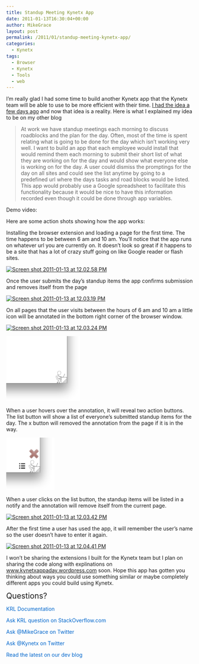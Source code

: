 ```yaml
---
title: Standup Meeting Kynetx App
date: 2011-01-13T16:30:04+00:00
author: MikeGrace
layout: post
permalink: /2011/01/standup-meeting-kynetx-app/
categories:
  - Kynetx
tags:
  - Browser
  - Kynetx
  - Tools
  - web
---
```

I&#8217;m really glad I had some time to build another Kynetx app that the Kynetx team will be able to use to be more efficient with their time. [I had the idea a few days ago](http://mikegrace.tumblr.com/post/2685369401/recent-kynetx-app-ideas-and-thoughts) and now that idea is a reality. Here is what I explained my idea to be on my other blog

> At work we have standup meetings each morning to discuss roadblocks and the plan for the day. Often, most of the time is spent relating what is going to be done for the day which isn’t working very well. I want to build an app that each employee would install that would remind them each morning to submit their short list of what they are working on for the day and would show what everyone else is working on for the day. A user could dismiss the promptings for the day on all sites and could see the list anytime by going to a predefined url where the days tasks and road blocks would be listed. This app would probably use a Google spreadsheet to facilitate this functionality because it would be nice to have this information recorded even though it could be done through app variables.

Demo video:



Here are some action shots showing how the app works:

Installing the browser extension and loading a page for the first time. The time happens to be between 6 am and 10 am. You&#8217;ll notice that the app runs on whatever url you are currently on. It doesn&#8217;t look so great if it happens to be a site that has a lot of crazy stuff going on like Google reader or flash sites.

[<img class="alignnone size-medium wp-image-1596" title="Screen shot 2011-01-13 at 12.02.58 PM" src="/assets/2011/01/Screen-shot-2011-01-13-at-12.02.58-PM-300x280.png" alt="Screen shot 2011-01-13 at 12.02.58 PM" width="300" height="280" srcset="/assets/2011/01/Screen-shot-2011-01-13-at-12.02.58-PM-300x280.png 300w, /assets/2011/01/Screen-shot-2011-01-13-at-12.02.58-PM.png 962w" sizes="(max-width: 300px) 100vw, 300px" />](/assets/2011/01/Screen-shot-2011-01-13-at-12.02.58-PM.png)

Once the user submits the day&#8217;s standup items the app confirms submission and removes itself from the page

[<img class="alignnone size-medium wp-image-1599" title="Screen shot 2011-01-13 at 12.03.19 PM" src="/assets/2011/01/Screen-shot-2011-01-13-at-12.03.19-PM-300x199.png" alt="Screen shot 2011-01-13 at 12.03.19 PM" width="300" height="199" srcset="/assets/2011/01/Screen-shot-2011-01-13-at-12.03.19-PM-300x199.png 300w, /assets/2011/01/Screen-shot-2011-01-13-at-12.03.19-PM.png 437w" sizes="(max-width: 300px) 100vw, 300px" />](/assets/2011/01/Screen-shot-2011-01-13-at-12.03.19-PM.png)

On all pages that the user visits between the hours of 6 am and 10 am a little icon will be annotated in the bottom right corner of the browser window.

[<img class="alignnone size-medium wp-image-1600" title="Screen shot 2011-01-13 at 12.03.24 PM" src="/assets/2011/01/Screen-shot-2011-01-13-at-12.03.24-PM-300x280.png" alt="Screen shot 2011-01-13 at 12.03.24 PM" width="300" height="280" srcset="/assets/2011/01/Screen-shot-2011-01-13-at-12.03.24-PM-300x280.png 300w, /assets/2011/01/Screen-shot-2011-01-13-at-12.03.24-PM.png 962w" sizes="(max-width: 300px) 100vw, 300px" />](/assets/2011/01/Screen-shot-2011-01-13-at-12.03.24-PM.png)

[<img class="alignnone size-full wp-image-1601" title="Screen shot 2011-01-13 at 12.03.24 PM" src="/assets/2011/01/Screen-shot-2011-01-13-at-12.03.24-PM1.png" alt="Screen shot 2011-01-13 at 12.03.24 PM" width="199" height="175" />](/assets/2011/01/Screen-shot-2011-01-13-at-12.03.24-PM1.png)

When a user hovers over the annotation, it will reveal two action buttons. The list button will show a list of everyone&#8217;s submitted standup items for the day. The x button will removed the annotation from the page if it is in the way.

[<img class="alignnone size-full wp-image-1602" title="Screen shot 2011-01-13 at 12.03.35 PM" src="/assets/2011/01/Screen-shot-2011-01-13-at-12.03.35-PM.png" alt="Screen shot 2011-01-13 at 12.03.35 PM" width="131" height="141" />](/assets/2011/01/Screen-shot-2011-01-13-at-12.03.35-PM.png)

When a user clicks on the list button, the standup items will be listed in a notify and the annotation will remove itself from the current page.

[<img class="alignnone size-medium wp-image-1603" title="Screen shot 2011-01-13 at 12.03.42 PM" src="/assets/2011/01/Screen-shot-2011-01-13-at-12.03.42-PM-300x223.png" alt="Screen shot 2011-01-13 at 12.03.42 PM" width="300" height="223" srcset="/assets/2011/01/Screen-shot-2011-01-13-at-12.03.42-PM-300x223.png 300w, /assets/2011/01/Screen-shot-2011-01-13-at-12.03.42-PM.png 413w" sizes="(max-width: 300px) 100vw, 300px" />](/assets/2011/01/Screen-shot-2011-01-13-at-12.03.42-PM.png)

After the first time a user has used the app, it will remember the user&#8217;s name so the user doesn&#8217;t have to enter it again.

[<img class="alignnone size-full wp-image-1604" title="Screen shot 2011-01-13 at 12.04.41 PM" src="/assets/2011/01/Screen-shot-2011-01-13-at-12.04.41-PM.png" alt="Screen shot 2011-01-13 at 12.04.41 PM" width="383" height="376" srcset="/assets/2011/01/Screen-shot-2011-01-13-at-12.04.41-PM.png 383w, /assets/2011/01/Screen-shot-2011-01-13-at-12.04.41-PM-300x294.png 300w" sizes="(max-width: 383px) 100vw, 383px" />](/assets/2011/01/Screen-shot-2011-01-13-at-12.04.41-PM.png)

I won&#8217;t be sharing the extensions I built for the Kynetx team but I plan on sharing the code along with explinations on www.kynetxappaday.wordpress.com soon. Hope this app has gotten you thinking about ways you could use something similar or maybe completely different apps you could build using Kynetx.

<h2 style="background-image: initial; background-attachment: initial; background-origin: initial; background-clip: initial; background-color: transparent; vertical-align: baseline; clear: both; font-weight: normal; background-position: initial initial; background-repeat: initial initial; padding: 0px; margin: 0px; border: 0px initial initial;">
  Questions?
</h2>

<a style="background-image: initial; background-attachment: initial; background-origin: initial; background-clip: initial; background-color: transparent; vertical-align: baseline; color: #0066cc; text-decoration: none; background-position: initial initial; background-repeat: initial initial; padding: 0px; margin: 0px; border: 0px initial initial;" href="http://docs.kynetx.com/">KRL Documentation</a>
  
<a style="background-image: initial; background-attachment: initial; background-origin: initial; background-clip: initial; background-color: transparent; vertical-align: baseline; color: #0066cc; text-decoration: none; background-position: initial initial; background-repeat: initial initial; padding: 0px; margin: 0px; border: 0px initial initial;" href="http://stackoverflow.com/questions/ask?tags=KRL">Ask KRL question on StackOverflow.com</a>
  
<a style="background-image: initial; background-attachment: initial; background-origin: initial; background-clip: initial; background-color: transparent; vertical-align: baseline; color: #0066cc; text-decoration: none; background-position: initial initial; background-repeat: initial initial; padding: 0px; margin: 0px; border: 0px initial initial;" href="http://twitter.com/MikeGrace">Ask @MikeGrace on Twitter</a>
  
<a style="background-image: initial; background-attachment: initial; background-origin: initial; background-clip: initial; background-color: transparent; vertical-align: baseline; color: #0066cc; text-decoration: none; background-position: initial initial; background-repeat: initial initial; padding: 0px; margin: 0px; border: 0px initial initial;" href="http://twitter.com/Kynetx">Ask @Kynetx on Twitter</a>
  
<a style="background-image: initial; background-attachment: initial; background-origin: initial; background-clip: initial; background-color: transparent; vertical-align: baseline; color: #0066cc; text-decoration: none; background-position: initial initial; background-repeat: initial initial; padding: 0px; margin: 0px; border: 0px initial initial;" href="http://code.kynetx.com/">Read the latest on our dev blog</a>